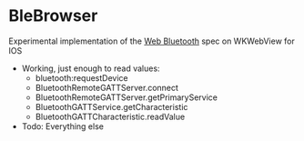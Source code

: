 # BleBrowser

Experimental implementation of the [Web Bluetooth](https://webbluetoothcg.github.io/web-bluetooth/) spec on WKWebView for IOS
- Working, just enough to read values: 
  - bluetooth:requestDevice
  - BluetoothRemoteGATTServer.connect
  - BluetoothRemoteGATTServer.getPrimaryService
  - BluetoothGATTService.getCharacteristic
  - BluetoothGATTCharacteristic.readValue
- Todo: Everything else
